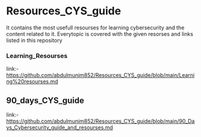 # Resources_CYS_guide
It contains the most usefull resourses for learning cybersecurity and the content related to it. 
Everytopic is covered with the given resorses and links listed in this repository

### Learning_Resourses
link:-https://github.com/abdulmunim852/Resources_CYS_guide/blob/main/Learning%20resourses.md

## 90_days_CYS_guide
link:- https://github.com/abdulmunim852/Resources_CYS_guide/blob/main/90_Days_Cybersecurity_guide_and_resourses.md

